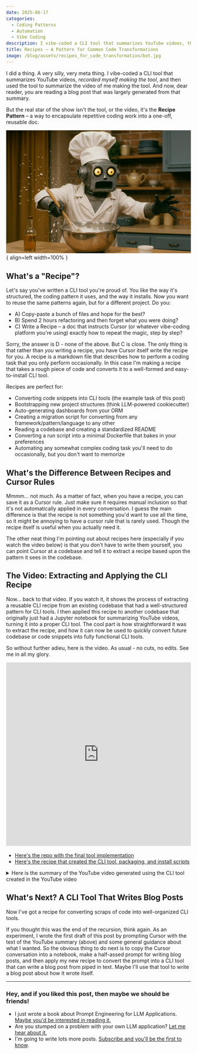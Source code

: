 ```yaml
---
date: 2025-06-17
categories:
  - Coding Patterns
  - Automation
  - Vibe Coding
description: I vibe-coded a CLI tool that summarizes YouTube videos, then used it to summarize the video of me making the tool. But the real magic? The "Recipe" pattern – a one-off, reusable doc for automating repetitive coding tasks. It's like Cursor rules, but you only eat the cookie once.
title: Recipes – A Pattern for Common Code Transformations
image: /blog/assets/recipes_for_code_transformation/bot.jpg
---
```



I did a thing. A very silly, very meta thing. I vibe-coded a CLI tool that summarizes YouTube videos, _recorded myself making the tool_, and then used the tool to summarize the video of me making the tool. And now, dear reader, you are reading a blog post that was largely generated from that summary. 

But the real star of the show isn't the tool, or the video, it's the **Recipe Pattern** – a way to encapsulate repetitive coding work into a one-off, reusable doc.


![Recipe Bot](./assets/recipes_for_code_transformation/bot.jpg){ align=left width=100% }


<!-- more -->

## What's a "Recipe"?

Let's say you've written a CLI tool you're proud of. You like the way it's structured, the coding pattern it uses, and the way it installs. Now you want to reuse the same patterns again, but for a different project. Do you:

- A) Copy-paste a bunch of files and hope for the best?
- B) Spend 2 hours refactoring and then forget what you were doing?
- C) Write a Recipe – a doc that instructs Cursor (or whatever vibe-coding platform you're using) exactly how to repeat the magic, step by step?

Sorry, the answer is D - none of the above. But C is close. The only thing is that rather than _you_ writing a recipe, you have Cursor itself write the recipe for you. A recipe is a markdown file that describes how to perform a coding task that you only perform occasionally. In this case I'm making a recipe that takes a rough piece of code and converts it to a well-formed and easy-to-install CLI tool.

Recipes are perfect for:

- Converting code snippets into CLI tools (the example task of this post)
- Bootstrapping new project structures (think LLM-powered cookiecutter)
- Auto-generating dashboards from your ORM
- Creating a migration script for converting from any framework/pattern/language to any other
- Reading a codebase and creating a standardized README
- Converting a run script into a minimal Dockerfile that bakes in your preferences
- Automating any somewhat complex coding task you'll need to do occasionally, but you don't want to memorize

## What's the Difference Between Recipes and Cursor Rules

Mmmm... not much. As a matter of fact, when you have a recipe, you can save it as a Cursor rule. Just make sure it requires manual inclusion so that it's not automatically applied in every conversation. I guess the main difference is that the recipe is not something you'd want to use all the time, so it might be annoying to have a cursor rule that is rarely used. Though the recipe itself is useful when you actually need it.

The other neat thing I'm pointing out about recipes here (especially if you watch the video below) is that you don't have to write them yourself, you can point Cursor at a codebase and tell it to extract a recipe based upon the pattern it sees in the codebase.

## The Video: Extracting and Applying the CLI Recipe

Now... back to that video. If you watch it, it shows the process of extracting a reusable CLI recipe from an existing codebase that had a well-structured pattern for CLI tools. I then applied this recipe to another codebase that originally just had a Jupyter notebook for summarizing YouTube videos, turning it into a proper CLI tool. The cool part is how straightforward it was to extract the recipe, and how it can now be used to quickly convert future codebase or code snippets into fully functional CLI tools.

So without further adieu, here is the video. As usual - no cuts, no edits. See me in all my glory.
<figure markdown="span" style="width: 100%; max-width: 1200px; margin: 0 auto;">
    <iframe width="100%" height="500" src="https://www.youtube.com/embed/jqV4AhjhIfY" title="Vibe coding the Recipe pattern and then applying it." frameborder="0" allow="accelerometer; autoplay; clipboard-write; encrypted-media; gyroscope; picture-in-picture" allowfullscreen></iframe>
</figure>

- [Here's the repo with the final tool implementation](https://github.com/arcturus-labs/summarize-youtube)
- [Here's the recipe that created the CLI tool, packaging, and install scripts](https://github.com/arcturus-labs/summarize-youtube/blob/main/RECIPE.md)


<details>
<summary>Here is the summary of the YouTube video generated using the CLI tool created in the YouTube video</code></summary>

```
- Tool introduction and purpose  
  Summary: Introduces a tool converting URLs to markdown and a new similar tool for YouTube video summaries.  
  First occurrence: 2.32 - "I've got a tool that I created called"  
  Most important: 51.84 - "grabs a YouTube video, grabs its transcript, and then uh turns it into a summary with like timestamps and stuff"

- Goal of the experiment  
  Summary: Plans to extract a reusable recipe for creating command line tools and apply it to the YouTube summary tool.  
  First occurrence: 69.28 - "is super meta. Basically, I want to extract the pattern I used here to create uh an uh create a um command line application."  
  Most important: 92.72 - "the recipe effectively to do that and then apply the recipe today to the uh YouTube summary command that I want."

- Review of existing tool structure  
  Summary: Examines the current project structure, focusing on essential files for CLI tools.  
  First occurrence: 196.08 - "I'm going to create a recipe that will generate command line tools which look similar in organization to the command line tool of this directory."  
  Most important: 296.32 - "I think the init is important, the main's important, the CLI is important."

- Adjustments to the recipe and project structure preferences  
  Summary: Specifies which parts of the structure and dependencies matter or don't for the recipe.  
  First occurrence: 346.08 - "So, here's some changes to make with the above ideas that you've extracted."  
  Most important: 373.759 - "I do care about the project structure. Uh it should look roughly like what you have there."

- Writing the README and installation instructions  
  Summary: Creates a README explaining how to convert code into globally available CLI tools.  
  First occurrence: 495.919 - "create a readme file that explains how to take a repo or a folder that has a CLI file inside of it."  
  Most important: 686.24 - "This is how you install it in that virtual environment. That's what I actually care about."

- Testing the recipe with the YouTube summary tool  
  Summary: Attempts to apply the recipe to the YouTube summary code and test the resulting CLI tool.  
  First occurrence: 768.0 - "Now see if it works. All right, I'm go to Scratch. I'm going go to summarize YouTube."  
  Most important: 1194.96 - "It's taking a while. It's a chance it might actually work."

- Final reflections and success confirmation  
  Summary: Confirms the CLI tool works and reflects on extracting a reusable recipe for making CLI tools.  
  First occurrence: 1240.88 - "That appeared to work. Cool."  
  Most important: 1251.36 - "what I did was extracted a cool pattern for taking whatever code I felt like making today and turning it into a command line tool that installs globally."
```

</details>

## What's Next? A CLI Tool That Writes Blog Posts

Now I've got a recipe for converting scraps of code into well-organized CLI tools.

If you thought this was the end of the recursion, think again. As an experiment, I wrote the first draft of this post by prompting Cursor with the text of the YouTube summary (above) and some general guidance about what I wanted. So the obvious thing to do next is to copy the Cursor conversation into a notebook, make a half-assed prompt for writing blog posts, and then apply my new recipe to convert the prompt into a CLI tool that can write a blog post from piped in text. Maybe I'll use that tool to write a blog post about how it wrote itself.

---

### Hey, and if you liked this post, then maybe we should be friends!

- I just wrote a book about Prompt Engineering for LLM Applications. [Maybe you'd be interested in reading it.](/#about)
- Are you stumped on a problem with your own LLM application? [Let me hear about it.](/#contact-blog)
- I'm going to write lots more posts. [Subscribe and you'll be the first to know](/#contact-blog).
